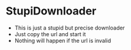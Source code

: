 # StupiDownloader
+ This is just a stupid but precise downloader
+ Just copy the url and start it
+ Nothing will happen if the url is invalid
